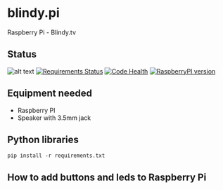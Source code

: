 
# blindy.pi
Raspberry Pi - Blindy.tv

## Status
![alt text](https://travis-ci.org/catchcoder/blindy.pi.svg?branch=master "Travis CI")
[![Requirements Status](https://requires.io/github/catchcoder/blindy.pi/requirements.svg?branch=master)](https://requires.io/github/catchcoder/blindy.pi/requirements/?branch=master)
[![Code Health](https://landscape.io/github/catchcoder/blindy.pi/master/landscape.svg?style=flat)](https://landscape.io/github/catchcoder/blindy.pi/master)
[![RaspberryPI version](https://img.shields.io/badge/Raspberry%20PI%20-1%2C%202%2C%203%20and%20Zero-ff69b4.svg)]()


## Equipment needed
* Raspberry PI 
* Speaker with 3.5mm jack 

## Python libraries
    pip install -r requirements.txt

## How to add buttons and leds to Raspberry Pi

